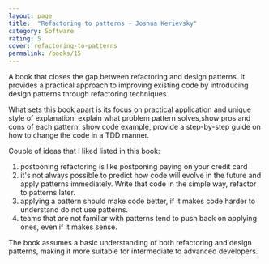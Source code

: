 ```yaml
---
layout: page
title:  "Refactoring to patterns - Joshua Kerievsky"
category: Software
rating: 5
cover: refactoring-to-patterns
permalink: /books/15
---
```


A book that closes the gap between refactoring and design patterns.
It provides a practical approach to improving existing code by introducing design patterns through refactoring techniques.

What sets this book apart is its focus on practical application and unique style of explanation: explain what problem pattern solves,show pros and cons of each pattern, show code example, provide a step-by-step guide on how to change the code in a TDD manner.

Couple of ideas that I liked listed in this book:
1) postponing refactoring is like postponing paying on your credit card
2) it's not always possible to predict how code will evolve in the future and apply patterns immediately. Write that code in the simple way, refactor to patterns later.
3) applying a pattern should make code better, if it makes code harder to understand do not use patterns.
4) teams that are not familiar with patterns tend to push back on applying ones, even if it makes sense.

The book assumes a basic understanding of both refactoring and design patterns, making it more suitable for intermediate to advanced developers. 
